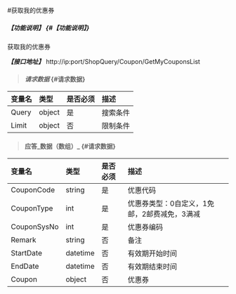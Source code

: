 #获取我的优惠券

##### _【功能说明】_ {#【功能说明】}

获取我的优惠券

_**【接口地址】**_
http://ip:port/ShopQuery/Coupon/GetMyCouponsList

> #### _请求数据_ {#请求数据}

| 变量名 | 类型 | 是否必须 | 描述 |
| :--- | :--- | :--- | :--- |
| Query | object | 是 | 搜索条件 |
| Limit | object | 否 | 限制条件 |


> #### 应答_数据（数组）_ {#请求数据}

| 变量名 | 类型 | 是否必须 | 描述 |
| :--- | :--- | :--- | :--- |
| CouponCode | string | 是 | 优惠代码 |
| CouponType | int | 是 | 优惠券类型：0自定义，1免邮，2邮费减免，3满减 |
| CouponSysNo | int | 是 | 优惠券编码 |
| Remark | string | 否 | 备注 |
| StartDate | datetime | 否 | 有效期开始时间 |
| EndDate | datetime | 否 | 有效期结束时间 |
| Coupon | object | 否 | 优惠券 |



